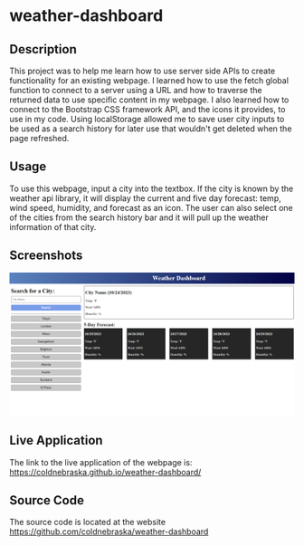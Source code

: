 # weather-dashboard

## Description
This project was to help me learn how to use server side APIs to create functionality for an existing webpage. I learned how to use the fetch global function to connect to a server using a URL and how to traverse the returned data to use specific content in my webpage. I also learned how to connect to the Bootstrap CSS framework API, and the icons it provides, to use in my code. Using localStorage allowed me to save user city inputs to be used as a search history for later use that wouldn't get deleted when the page refreshed.

## Usage
To use this webpage, input a city into the textbox. If the city is known by the weather api library, it will display the current and five day forecast: temp, wind speed, humidity, and forecast as an icon. The user can also select one of the cities from the search history bar and it will pull up the weather information of that city.

## Screenshots
![Alt text](./assets/images/image.png)

## Live Application
The link to the live application of the webpage is: https://coldnebraska.github.io/weather-dashboard/ 

## Source Code
The source code is located at the website https://github.com/coldnebraska/weather-dashboard 
